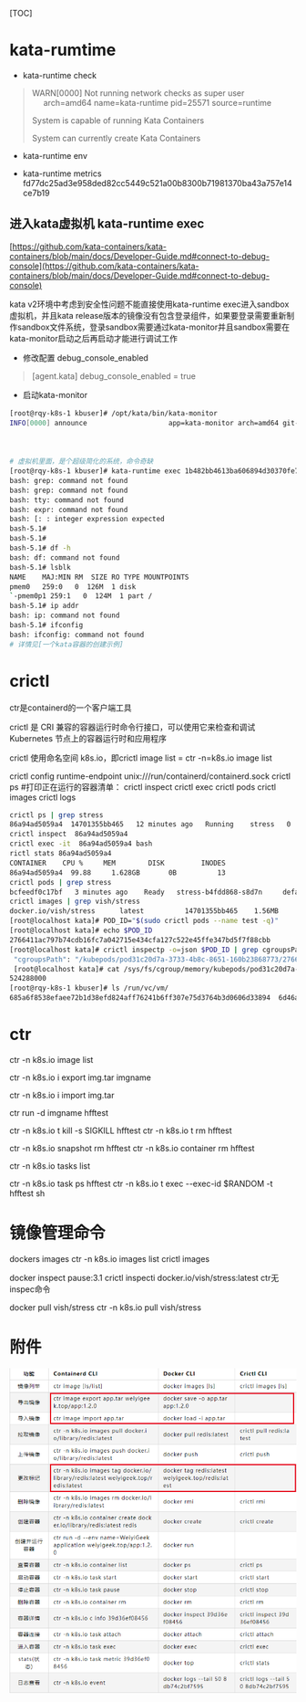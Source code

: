 [TOC]

# kata-rumtime

- kata-runtime check

> WARN[0000] Not running network checks as super user      arch=amd64 name=kata-runtime pid=25571 source=runtime
>
> System is capable of running Kata Containers
>
> System can currently create Kata Containers
 
- kata-runtime env

- kata-runtime metrics fd77dc25ad3e958ded82cc5449c521a00b8300b71981370ba43a757e14ce7b19


## 进入kata虚拟机  kata-runtime  exec
[https://github.com/kata-containers/kata-containers/blob/main/docs/Developer-Guide.md#connect-to-debug-console](https://github.com/kata-containers/kata-containers/blob/main/docs/Developer-Guide.md#connect-to-debug-console)


kata v2环境中考虑到安全性问题不能直接使用kata-runtime exec进入sandbox虚拟机，并且kata release版本的镜像没有包含登录组件，如果要登录需要重新制作sandbox文件系统，登录sandbox需要通过kata-monitor并且sandbox需要在kata-monitor启动之后再启动才能进行调试工作


 - 修改配置 debug_console_enabled

> [agent.kata]
> debug_console_enabled = true


- 启动kata-monitor
```bash
[root@rqy-k8s-1 kbuser]# /opt/kata/bin/kata-monitor
INFO[0000] announce                    app=kata-monitor arch=amd64 git-commit=8d545f7438fc8b1189c1dcc8c414dcc50f7e5587 go-version=go1.17.3 listen-address="127.0.0.1:8090" log-level=info os=linux runtime-endpoint=/run/containerd/containerd.sock version=0.3.0



# 虚拟机里面，是个超级简化的系统，命令奇缺
[root@rqy-k8s-1 kbuser]# kata-runtime exec 1b482bb4613ba606894d30370fe7637610a495d9b3a504bc36e9aa292db9a0f0
bash: grep: command not found
bash: grep: command not found
bash: tty: command not found
bash: expr: command not found
bash: [: : integer expression expected
bash-5.1#
bash-5.1#
bash-5.1# df -h
bash: df: command not found
bash-5.1# lsblk
NAME    MAJ:MIN RM  SIZE RO TYPE MOUNTPOINTS
pmem0   259:0   0  126M  1 disk
`-pmem0p1 259:1   0  124M  1 part /
bash-5.1# ip addr
bash: ip: command not found
bash-5.1# ifconfig
bash: ifconfig: command not found
# 详情见[一个kata容器的创建示例]
```
# crictl

ctr是containerd的一个客户端工具

crictl 是 CRI 兼容的容器运行时命令行接口，可以使用它来检查和调试 Kubernetes 节点上的容器运行时和应用程序

crictl 使用命名空间 k8s.io，即crictl image list = ctr -n=k8s.io image list



crictl config runtime-endpoint unix:///run/containerd/containerd.sock
crictl ps #打印正在运行的容器清单：
crictl inspect 
crictl exec
crictl pods
crictl images
crictl logs 
```bash
crictl ps | grep stress
86a94ad5059a4  14701355bb465   12 minutes ago   Running    stress   0    7247eaccec1b6
crictl inspect  86a94ad5059a4
crictl exec -it  86a94ad5059a4 bash
rictl stats 86a94ad5059a4
CONTAINER    CPU %     MEM        DISK         INODES
86a94ad5059a4  99.88     1.628GB       0B          13
crictl pods | grep stress
bcfeedf0c17bf   3 minutes ago    Ready   stress-b4fdd868-s8d7n     default     0      kata
crictl images | grep vish/stress
docker.io/vish/stress      latest          14701355bb465    1.56MB
[root@localhost kata]# POD_ID="$(sudo crictl pods --name test -q)"
[root@localhost kata]# echo $POD_ID
2766411ac797b74cdb16fc7a042715e434cfa127c522e45ffe347bd5f7f88cbb
[root@localhost kata]# crictl inspectp -o=json $POD_ID | grep cgroupsPath
 "cgroupsPath": "/kubepods/pod31c20d7a-3733-4b8c-8651-160b23868773/2766411ac797b74cdb16fc7a042715e434cfa127c522e45ffe347bd5f7f88cbb",
 [root@localhost kata]# cat /sys/fs/cgroup/memory/kubepods/pod31c20d7a-3733-4b8c-8651-160b23868773/memory.limit_in_bytes
524288000
[root@rqy-k8s-1 kbuser]# ls /run/vc/vm/
685a6f8538efaee72b1d38efd824aff76241b6ff307e75d3764b3d0606d33894  6d46a824dae01c4675da741ca2aff98b1e7eb005103d10cf0c3af6f758c97afe [root@rqy-k8s-1 kbuser]# kata-runtime exec 685a6f8538efaee72b1d38efd824aff76241b6ff307e75d3764b3d0606d33894 rpc error: code = DeadlineExceeded desc = timed out connecting to vsock 621008089:1026
```


# ctr

ctr -n k8s.io image list

ctr -n k8s.io i export img.tar imgname

ctr -n k8s.io i import img.tar

ctr run -d imgname hfftest


 ctr -n k8s.io t kill -s SIGKILL hfftest
 ctr -n k8s.io t rm hfftest
 
ctr -n k8s.io  snapshot rm  hfftest
ctr -n k8s.io  container rm  hfftest

 

ctr -n k8s.io tasks list

ctr -n k8s.io task ps hfftest
ctr -n k8s.io t exec --exec-id $RANDOM -t hfftest sh


 

# 镜像管理命令
dockers images
ctr -n k8s.io images list 
crictl images

docker inspect pause:3.1
crictl inspecti docker.io/vish/stress:latest
ctr无inspec命令

docker pull  vish/stress
ctr -n k8s.io pull vish/stress





# 附件

![](../images/20220331174349.png)


